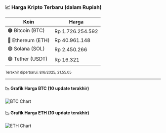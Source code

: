 

<!-- HARGA_KRIPTO -->
### 📈 Harga Kripto Terbaru (dalam Rupiah)

| Koin     | Harga         |
|----------|---------------|
| 🟠 Bitcoin (BTC)   | Rp 1.726.254.592 |
| 🔵 Ethereum (ETH)  | Rp 40.961.148 |
| 🟣 Solana (SOL)    | Rp 2.450.266 |
| 🟢 Tether (USDT)   | Rp 16.321 |

<sub>Terakhir diperbarui: 8/6/2025, 21.55.05</sub>

---

#### 📉 Grafik Harga BTC (10 update terakhir)
![BTC Chart](https://quickchart.io/chart?c=%7B%22type%22%3A%22line%22%2C%22data%22%3A%7B%22labels%22%3A%5B%2211%3A45%3A09%22%2C%2211%3A56%3A21%22%2C%2212%3A44%3A05%22%2C%2213%3A15%3A19%22%2C%2213%3A39%3A00%22%2C%2213%3A49%3A55%22%2C%2214%3A07%3A41%22%2C%2214%3A30%3A45%22%2C%2214%3A44%3A00%22%2C%2214%3A55%3A05%22%5D%2C%22datasets%22%3A%5B%7B%22label%22%3A%22Bitcoin%22%2C%22data%22%3A%5B1723654744%2C1724087379%2C1723310277%2C1724945411%2C1725401937%2C1726737269%2C1724900116%2C1725925521%2C1725864823%2C1726254592%5D%2C%22fill%22%3Afalse%2C%22borderColor%22%3A%22blue%22%2C%22tension%22%3A0.1%7D%5D%7D%7D)

#### 📉 Grafik Harga ETH (10 update terakhir)
![ETH Chart](https://quickchart.io/chart?c=%7B%22type%22%3A%22line%22%2C%22data%22%3A%7B%22labels%22%3A%5B%2211%3A45%3A09%22%2C%2211%3A56%3A21%22%2C%2212%3A44%3A05%22%2C%2213%3A15%3A19%22%2C%2213%3A39%3A00%22%2C%2213%3A49%3A55%22%2C%2214%3A07%3A41%22%2C%2214%3A30%3A45%22%2C%2214%3A44%3A00%22%2C%2214%3A55%3A05%22%5D%2C%22datasets%22%3A%5B%7B%22label%22%3A%22Ethereum%22%2C%22data%22%3A%5B40992268%2C41022134%2C40918690%2C40923071%2C40959577%2C41038209%2C40994119%2C40988308%2C40962912%2C40961148%5D%2C%22fill%22%3Afalse%2C%22borderColor%22%3A%22blue%22%2C%22tension%22%3A0.1%7D%5D%7D%7D)

<!-- /HARGA_KRIPTO -->